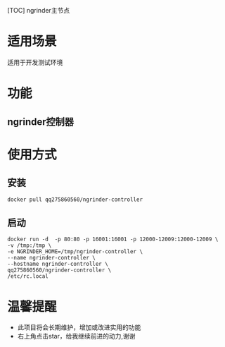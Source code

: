 [TOC]
ngrinder主节点

# 适用场景
适用于开发测试环境

# 功能
## ngrinder控制器


# 使用方式
## 安装

```
docker pull qq275860560/ngrinder-controller
```

## 启动
 
```
docker run -d  -p 80:80 -p 16001:16001 -p 12000-12009:12000-12009 \
-v /tmp:/tmp \
-e NGRINDER_HOME=/tmp/ngrinder-controller \
--name ngrinder-controller \
--hostname ngrinder-controller \
qq275860560/ngrinder-controller \
/etc/rc.local 

```

# 温馨提醒

* 此项目将会长期维护，增加或改进实用的功能
* 右上角点击star，给我继续前进的动力,谢谢